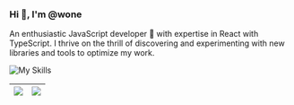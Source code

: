 ### Hi 👋, I'm @wone

An enthusiastic JavaScript developer 🚀 with expertise in React with TypeScript. I thrive on the thrill of discovering and experimenting with new libraries and tools to optimize my work.

![My Skills](https://skillicons.dev/icons?i=javascript,typescript,react,nodejs&perline=10)

| <a href="https://github.com/anuraghazra/github-readme-stats"><img align="center" src="https://github-readme-stats.anuraghazra1.vercel.app/api?username=vocoWone&show_icons=true&include_all_commits=true&hide_border=true" /></a> | <a href="https://github.com/anuraghazra/github-readme-stats"><img align="center" src="https://github-readme-stats.anuraghazra1.vercel.app/api/top-langs/?username=vocoWone&layout=compact&hide_border=true" /></a> |
| ------------- | ------------- |
